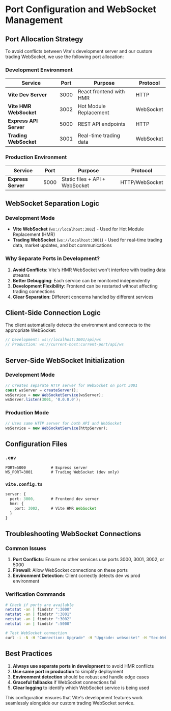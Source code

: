 # Port Configuration and WebSocket Management

## Port Allocation Strategy

To avoid conflicts between Vite's development server and our custom trading WebSocket, we use the following port allocation:

### Development Environment

| Service | Port | Purpose | Protocol |
|---------|------|---------|----------|
| **Vite Dev Server** | 3000 | React frontend with HMR | HTTP |
| **Vite HMR WebSocket** | 3002 | Hot Module Replacement | WebSocket |
| **Express API Server** | 5000 | REST API endpoints | HTTP |
| **Trading WebSocket** | 3001 | Real-time trading data | WebSocket |

### Production Environment

| Service | Port | Purpose | Protocol |
|---------|------|---------|----------|
| **Express Server** | 5000 | Static files + API + WebSocket | HTTP/WebSocket |

## WebSocket Separation Logic

### Development Mode
- **Vite WebSocket** (`ws://localhost:3002`) - Used for Hot Module Replacement (HMR)
- **Trading WebSocket** (`ws://localhost:3001`) - Used for real-time trading data, market updates, and bot communications

### Why Separate Ports in Development?
1. **Avoid Conflicts**: Vite's HMR WebSocket won't interfere with trading data streams
2. **Better Debugging**: Each service can be monitored independently
3. **Development Flexibility**: Frontend can be restarted without affecting trading connections
4. **Clear Separation**: Different concerns handled by different services

## Client-Side Connection Logic

The client automatically detects the environment and connects to the appropriate WebSocket:

```typescript
// Development: ws://localhost:3001/api/ws
// Production: ws://current-host:current-port/api/ws
```

## Server-Side WebSocket Initialization

### Development Mode
```typescript
// Creates separate HTTP server for WebSocket on port 3001
const wsServer = createServer();
wsService = new WebSocketService(wsServer);
wsServer.listen(3001, '0.0.0.0');
```

### Production Mode
```typescript
// Uses same HTTP server for both API and WebSocket
wsService = new WebSocketService(httpServer);
```

## Configuration Files

### `.env`
```env
PORT=5000           # Express server
WS_PORT=3001        # Trading WebSocket (dev only)
```

### `vite.config.ts`
```typescript
server: {
  port: 3000,       # Frontend dev server
  hmr: {
    port: 3002,     # Vite HMR WebSocket
  }
}
```

## Troubleshooting WebSocket Connections

### Common Issues
1. **Port Conflicts**: Ensure no other services use ports 3000, 3001, 3002, or 5000
2. **Firewall**: Allow WebSocket connections on these ports
3. **Environment Detection**: Client correctly detects dev vs prod environment

### Verification Commands
```bash
# Check if ports are available
netstat -an | findstr ":3000"
netstat -an | findstr ":3001" 
netstat -an | findstr ":3002"
netstat -an | findstr ":5000"

# Test WebSocket connection
curl -i -N -H "Connection: Upgrade" -H "Upgrade: websocket" -H "Sec-WebSocket-Key: test" -H "Sec-WebSocket-Version: 13" http://localhost:3001/api/ws
```

## Best Practices

1. **Always use separate ports in development** to avoid HMR conflicts
2. **Use same port in production** to simplify deployment
3. **Environment detection** should be robust and handle edge cases
4. **Graceful fallbacks** if WebSocket connections fail
5. **Clear logging** to identify which WebSocket service is being used

This configuration ensures that Vite's development features work seamlessly alongside our custom trading WebSocket service.
